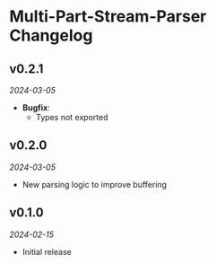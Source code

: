 # Multi-Part-Stream-Parser Changelog

## v0.2.1
_2024-03-05_

 * **Bugfix**:
   * Types not exported

## v0.2.0
_2024-03-05_

 * New parsing logic to improve buffering

## v0.1.0
_2024-02-15_

 * Initial release
